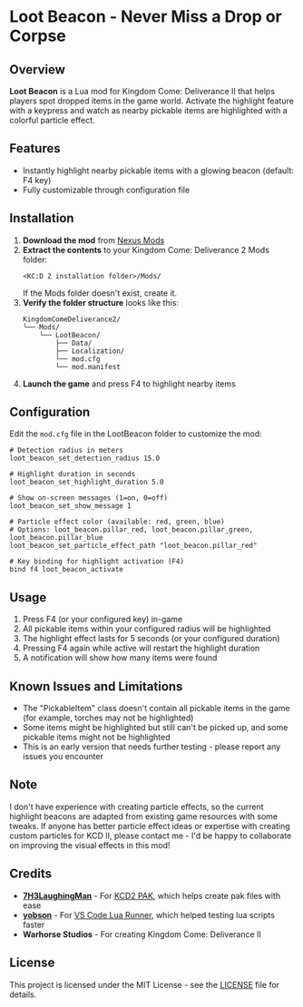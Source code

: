 # Loot Beacon - Never Miss a Drop or Corpse

## Overview

**Loot Beacon** is a Lua mod for Kingdom Come: Deliverance II that helps players spot dropped items in the game world. Activate the highlight feature with a keypress and watch as nearby pickable items are highlighted with a colorful particle effect.

## Features

- Instantly highlight nearby pickable items with a glowing beacon (default: F4 key)
- Fully customizable through configuration file

## Installation

1. **Download the mod** from [Nexus Mods](https://www.nexusmods.com/kingdomcomedeliverance2/mods/1722)
2. **Extract the contents** to your Kingdom Come: Deliverance 2 Mods folder:
   ```
   <KC:D 2 installation folder>/Mods/
   ```
   If the Mods folder doesn't exist, create it.
3. **Verify the folder structure** looks like this:
   ```
   KingdomComeDeliverance2/
   └── Mods/
       └── LootBeacon/
           ├── Data/
           ├── Localization/
           └── mod.cfg
           └── mod.manifest
   ```
4. **Launch the game** and press F4 to highlight nearby items

## Configuration

Edit the `mod.cfg` file in the LootBeacon folder to customize the mod:

```
# Detection radius in meters
loot_beacon_set_detection_radius 15.0

# Highlight duration in seconds
loot_beacon_set_highlight_duration 5.0

# Show on-screen messages (1=on, 0=off)
loot_beacon_set_show_message 1

# Particle effect color (available: red, green, blue)
# Options: loot_beacon.pillar_red, loot_beacon.pillar_green, loot_beacon.pillar_blue
loot_beacon_set_particle_effect_path "loot_beacon.pillar_red"

# Key binding for highlight activation (F4)
bind f4 loot_beacon_activate
```

## Usage

1. Press F4 (or your configured key) in-game
2. All pickable items within your configured radius will be highlighted
3. The highlight effect lasts for 5 seconds (or your configured duration)
4. Pressing F4 again while active will restart the highlight duration
5. A notification will show how many items were found

## Known Issues and Limitations

- The "PickableItem" class doesn't contain all pickable items in the game (for example, torches may not be highlighted)
- Some items might be highlighted but still can't be picked up, and some pickable items might not be highlighted
- This is an early version that needs further testing - please report any issues you encounter

## Note

I don't have experience with creating particle effects, so the current highlight beacons are adapted from existing game resources with some tweaks. If anyone has better particle effect ideas or expertise with creating custom particles for KCD II, please contact me - I'd be happy to collaborate on improving the visual effects in this mod!

## Credits

- **[7H3LaughingMan](https://next.nexusmods.com/profile/7H3LaughingMan?gameId=7286)** - For [KCD2 PAK](https://www.nexusmods.com/kingdomcomedeliverance2/mods/1482), which helps create pak files with ease
- **[yobson](https://next.nexusmods.com/profile/yobson?gameId=7286)** - For [VS Code Lua Runner](https://www.nexusmods.com/kingdomcomedeliverance2/mods/459), which helped testing lua scripts faster
- **Warhorse Studios** - For creating Kingdom Come: Deliverance II

## License

This project is licensed under the MIT License - see the [LICENSE](LICENSE) file for details.
